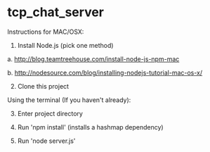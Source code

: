 # tcp_chat_server

Instructions for MAC/OSX:
1. Install Node.js (pick one method)

a. http://blog.teamtreehouse.com/install-node-js-npm-mac

b. http://nodesource.com/blog/installing-nodejs-tutorial-mac-os-x/

2. Clone this project

Using the terminal (If you haven't already):

3. Enter project directory

4. Run 'npm install' (installs a hashmap dependency)

5. Run 'node server.js'
